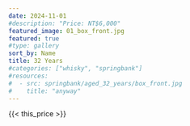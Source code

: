 ```yaml
---
date: 2024-11-01
#description: "Price: NT$6,000"
featured_image: 01_box_front.jpg
featured: true
#type: gallery
sort_by: Name
title: 32 Years
#categories: ["whisky", "springbank"]
#resources:
#  - src: springbank/aged_32_years/box_front.jpg
#    title: "anyway"
---
```

{{< this_price >}}
